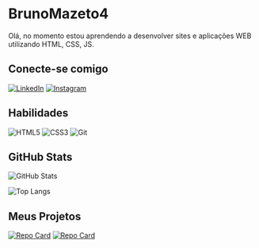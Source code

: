 # BrunoMazeto4
Olá, no momento estou aprendendo a desenvolver sites e aplicações WEB utilizando HTML, CSS, JS.
## Conecte-se comigo
[![LinkedIn](https://img.shields.io/badge/LinkedIn-0077B5?style=for-the-badge&logo=linkedin&logoColor=white)](https://www.linkedin.com/in/bruno-mazeto/) 
[![Instagram](https://img.shields.io/badge/-Instagram-%23E4405F?style=for-the-badge&logo=instagram&logoColor=white)](https://www.instagram.com/bruno_mazeto4/)

## Habilidades

![HTML5](https://img.shields.io/badge/HTML5-E34F26?style=for-the-badge&logo=html5&logoColor=white) 
![CSS3](https://img.shields.io/badge/CSS3-1572B6?style=for-the-badge&logo=css3&logoColor=white) 
![Git](https://img.shields.io/badge/GIT-E44C30?style=for-the-badge&logo=git&logoColor=white)
## GitHub Stats

![GitHub Stats](https://github-readme-stats.vercel.app/api?username=BrunoMazeto4&theme=transparent&bg_color=603dfa&border_color=fff&show_icons=true&icon_color=ce2689&title_color=5eeaad&text_color=FFF)

![Top Langs](https://github-readme-stats-git-masterrstaa-rickstaa.vercel.app/api/top-langs/?username=BrunoMazeto4&layout=compact&bg_color=603dfa&border_color=fff&title_color=5eeaad&text_color=FFF)

## Meus Projetos

[![Repo Card](https://github-readme-stats.vercel.app/api/pin/?username=BrunoMazeto4&repo=NLW-Unite&bg_color=603dfa&border_color=fff&show_icons=true&icon_color=ce2689&title_color=5eeaad&text_color=FFF)](https://github.com/BrunoMazeto4/NLW-Unite) 
[![Repo Card](https://github-readme-stats.vercel.app/api/pin/?username=BrunoMazeto4&repo=Projeto-DevLinks&bg_color=603dfa&border_color=fff&show_icons=true&icon_color=ce2689&title_color=5eeaad&text_color=FFF)](https://github.com/BrunoMazeto4/Projeto-DevLinks)